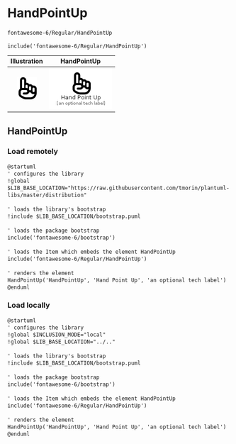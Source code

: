 # HandPointUp


```text
fontawesome-6/Regular/HandPointUp
```

```text
include('fontawesome-6/Regular/HandPointUp')
```



| Illustration | HandPointUp |
| :---: | :---: |
| ![illustration for Illustration](../../fontawesome-6/Regular/HandPointUp.png) | ![illustration for HandPointUp](../../fontawesome-6/Regular/HandPointUp.Local.png) |




## HandPointUp

### Load remotely
```plantuml
@startuml
' configures the library
!global $LIB_BASE_LOCATION="https://raw.githubusercontent.com/tmorin/plantuml-libs/master/distribution"

' loads the library's bootstrap
!include $LIB_BASE_LOCATION/bootstrap.puml

' loads the package bootstrap
include('fontawesome-6/bootstrap')

' loads the Item which embeds the element HandPointUp
include('fontawesome-6/Regular/HandPointUp')

' renders the element
HandPointUp('HandPointUp', 'Hand Point Up', 'an optional tech label')
@enduml
```

### Load locally
```plantuml
@startuml
' configures the library
!global $INCLUSION_MODE="local"
!global $LIB_BASE_LOCATION="../.."

' loads the library's bootstrap
!include $LIB_BASE_LOCATION/bootstrap.puml

' loads the package bootstrap
include('fontawesome-6/bootstrap')

' loads the Item which embeds the element HandPointUp
include('fontawesome-6/Regular/HandPointUp')

' renders the element
HandPointUp('HandPointUp', 'Hand Point Up', 'an optional tech label')
@enduml
```


